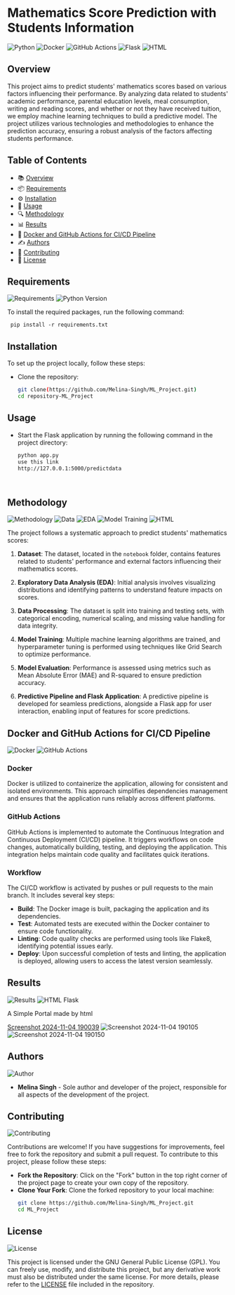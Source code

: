 # Mathematics Score Prediction with Students Information


![Python](https://img.shields.io/badge/Python-3.10-blue?style=for-the-badge&logo=python&logoColor=white)
![Docker](https://img.shields.io/badge/Docker-1.0.0-blue?style=for-the-badge&logo=docker&logoColor=white)
![GitHub Actions](https://img.shields.io/badge/GitHub%20Actions-1.0.0-blue?style=for-the-badge&logo=github-actions&logoColor=white)
![Flask](https://img.shields.io/badge/Flask-2.0.0-blue?style=for-the-badge&logo=flask&logoColor=white)
![HTML](https://img.shields.io/badge/HTML-5-orange?style=for-the-badge&logo=html5&logoColor=white)



## Overview
This project aims to predict students' mathematics scores based on various factors influencing their performance. By analyzing data related to students' academic performance, parental education levels, meal consumption, writing and reading scores, and whether or not they have received tuition, we employ machine learning techniques to build a predictive model. 
The project utilizes various technologies and methodologies to enhance the prediction accuracy, ensuring a robust analysis of the factors affecting students performance.


## Table of Contents
- 📚 [Overview](#overview)
- 📦 [Requirements](#requirements)
- ⚙️ [Installation](#installation)
- 🚀 [Usage](#usage)
- 🔍 [Methodology](#methodology)
- 📊 [Results](#results)
- 🐳 [Docker and GitHub Actions for CI/CD Pipeline](#docker-and-github-actions-for-cicd-pipeline)
- ✍️ [Authors](#authors)
- 🤝 [Contributing](#contributing)
- 📄 [License](#license)



## Requirements
![Requirements](https://img.shields.io/badge/Requirements-Listed-brightgreen?style=flat-square)
![Python Version](https://img.shields.io/badge/Python-3.10-blue?style=flat-square)



To install the required packages, run the following command:

     pip install -r requirements.txt

     
## Installation
To set up the project locally, follow these steps:

- Clone the repository:
   ```bash
   git clone(https://github.com/Melina-Singh/ML_Project.git)
   cd repository-ML_Project
   
## Usage
-  Start the Flask application by running the following command in the project directory:
   ```bash
   python app.py
   use this link
   http://127.0.0.1:5000/predictdata




## Methodology
![Methodology](https://img.shields.io/badge/Methodology-Defined-brightgreen?style=flat-square)
![Data](https://img.shields.io/badge/Data-Prepared-blue?style=flat-square)
![EDA](https://img.shields.io/badge/EDA-Completed-brightgreen?style=flat-square)
![Model Training](https://img.shields.io/badge/Model%20Training-Executed-yellow?style=flat-square)
![HTML](https://img.shields.io/badge/HTML-5-orange?style=for-the-badge&logo=html5&logoColor=white)



The project follows a systematic approach to predict students' mathematics scores:

1. **Dataset**: The dataset, located in the `notebook` folder, contains features related to students' performance and external factors influencing their mathematics scores.

2. **Exploratory Data Analysis (EDA)**: Initial analysis involves visualizing distributions and identifying patterns to understand feature impacts on scores.

3. **Data Processing**: The dataset is split into training and testing sets, with categorical encoding, numerical scaling, and missing value handling for data integrity.

4. **Model Training**: Multiple machine learning algorithms are trained, and hyperparameter tuning is performed using techniques like Grid Search to optimize performance.

5. **Model Evaluation**: Performance is assessed using metrics such as Mean Absolute Error (MAE) and R-squared to ensure prediction accuracy.

6. **Predictive Pipeline and Flask Application**: A predictive pipeline is developed for seamless predictions, alongside a Flask app for user interaction, enabling input of features for score predictions.




## Docker and GitHub Actions for CI/CD Pipeline

![Docker](https://img.shields.io/badge/Docker-Enabled-2496ED?style=flat-square)
![GitHub Actions](https://img.shields.io/badge/GitHub%20Actions-Enabled-2088FF?style=flat-square)


### Docker
Docker is utilized to containerize the application, allowing for consistent and isolated environments. This approach simplifies dependencies management and ensures that the application runs reliably across different platforms.

### GitHub Actions
GitHub Actions is implemented to automate the Continuous Integration and Continuous Deployment (CI/CD) pipeline. It triggers workflows on code changes, automatically building, testing, and deploying the application. This integration helps maintain code quality and facilitates quick iterations.


### Workflow
The CI/CD workflow is activated by pushes or pull requests to the main branch. It includes several key steps:
- **Build**: The Docker image is built, packaging the application and its dependencies.
- **Test**: Automated tests are executed within the Docker container to ensure code functionality.
- **Linting**: Code quality checks are performed using tools like Flake8, identifying potential issues early.
- **Deploy**: Upon successful completion of tests and linting, the application is deployed, allowing users to access the latest version seamlessly.

  

## Results
![Results](https://img.shields.io/badge/Results-Available-brightgreen?style=flat-square)
![HTML Flask](https://img.shields.io/badge/HTML%20Flask-Used-blue?style=flat-square)

A Simple Portal made by html 

[Screenshot 2024-11-04 190039](https://github.com/user-attachments/assets/74f10a55-6824-400f-90be-343d9a46a553) ![Screenshot 2024-11-04 190105](https://github.com/user-attachments/assets/c701afbb-dc37-4073-bbb7-752c41d3a227)
![Screenshot 2024-11-04 190150](https://github.com/user-attachments/assets/567b8334-1810-4466-a6ce-d6fbf677548f)





## Authors
![Author](https://img.shields.io/badge/Author-Melina%20Singh-orange?style=for-the-badge)

- **Melina Singh** - Sole author and developer of the project, responsible for all aspects of the development of the project.




## Contributing
![Contributing](https://img.shields.io/badge/Contributing-Welcome-success?style=for-the-badge)


Contributions are welcome! If you have suggestions for improvements, feel free to fork the repository and submit a pull request. To contribute to this project, please follow these steps:

 - **Fork the Repository**: Click on the "Fork" button in the top right corner of the project page to create your own copy of the repository.
 - **Clone Your Fork**: Clone the forked repository to your local machine:
   ```bash
   git clone https://github.com/Melina-Singh/ML_Project.git
   cd ML_Project

## License
![License](https://img.shields.io/badge/License-GPL%20v3-blue?style=for-the-badge)


This project is licensed under the GNU General Public License (GPL). You can freely use, modify, and distribute this project, but any derivative work must also be distributed under the same license. For more details, please refer to the [LICENSE](LICENSE) file included in the repository.






